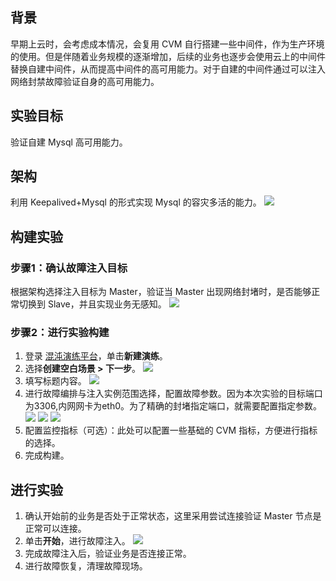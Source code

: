 ## 背景
早期上云时，会考虑成本情况，会复用 CVM 自行搭建一些中间件，作为生产环境的使用。但是伴随着业务规模的逐渐增加，后续的业务也逐步会使用云上的中间件替换自建中间件，从而提高中间件的高可用能力。对于自建的中间件通过可以注入网络封禁故障验证自身的高可用能力。

## 实验目标
验证自建 Mysql 高可用能力。


## 架构
利用 Keepalived+Mysql 的形式实现 Mysql 的容灾多活的能力。
![](https://qcloudimg.tencent-cloud.cn/raw/0576c62b1eb94125582ee0c26403c09e.png)

## 构建实验
### 步骤1：确认故障注入目标
根据架构选择注入目标为 Master，验证当 Master 出现网络封堵时，是否能够正常切换到 Slave，并且实现业务无感知。
![](https://qcloudimg.tencent-cloud.cn/raw/c91b3360d8a2de3cf85bffae045bb732.png)


### 步骤2：进行实验构建
1. 登录 [混沌演练平台](https://console.cloud.tencent.com/cfg)，单击**新建演练**。
2. 选择**创建空白场景 > 下一步**。
![](https://qcloudimg.tencent-cloud.cn/raw/ee0e293737e39dbdd00736fb0da2c26d.png)
3. 填写标题内容。
![](https://qcloudimg.tencent-cloud.cn/raw/e2e1ca0dc2a58efd9bd49ca30c564a19.png)
4. 进行故障编排与注入实例范围选择，配置故障参数。因为本次实验的目标端口为3306,内网网卡为eth0。为了精确的封堵指定端口，就需要配置指定参数。
![](https://qcloudimg.tencent-cloud.cn/raw/0b4c23a5d41cd3d16f84116b6a400c2f.png)
![](https://qcloudimg.tencent-cloud.cn/raw/c4a7b750271f1755fbfbedd0ca6dc311.png)
![](https://qcloudimg.tencent-cloud.cn/raw/14a7510846dfea8dcf68ec1f829061a6.png)
5. 配置监控指标（可选）：此处可以配置一些基础的 CVM 指标，方便进行指标的选择。
6. 完成构建。


## 进行实验
1. 确认开始前的业务是否处于正常状态，这里采用尝试连接验证 Master 节点是正常可以连接。
2. 单击**开始**，进行故障注入。
![](https://qcloudimg.tencent-cloud.cn/raw/bf77dae7e7ba86abf434afd67c87459e.png)
3. 完成故障注入后，验证业务是否连接正常。
4. 进行故障恢复，清理故障现场。
